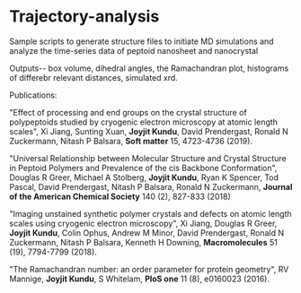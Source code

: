 # Trajectory-analysis
Sample scripts to generate structure files to initiate MD simulations and analyze the time-series data of peptoid nanosheet and nanocrystal

Outputs-- box volume, dihedral angles, the Ramachandran plot, histograms of differebr relevant distances, simulated xrd.

Publications: 

"Effect of processing and end groups on the crystal structure of polypeptoids studied by cryogenic electron microscopy at atomic length scales", Xi Jiang, Sunting Xuan, **Joyjit Kundu**, David Prendergast, Ronald N Zuckermann, Nitash P Balsara, **Soft matter** 15, 4723-4736 (2019).

"Universal Relationship between Molecular Structure and Crystal Structure in Peptoid Polymers and Prevalence of the cis Backbone Conformation", Douglas R Greer, Michael A Stolberg, **Joyjit Kundu**, Ryan K Spencer, Tod Pascal, David Prendergast, Nitash P Balsara, Ronald N Zuckermann, **Journal of the American Chemical Society** 140 (2), 827-833 (2018)

"Imaging unstained synthetic polymer crystals and defects on atomic length scales using cryogenic electron microscopy", Xi Jiang, Douglas R Greer, **Joyjit Kundu**, Colin Ophus, Andrew M Minor, David Prendergast, Ronald N Zuckermann, Nitash P Balsara, Kenneth H Downing, **Macromolecules** 51 (19), 7794-7799 (2018).

"The Ramachandran number: an order parameter for protein geometry", RV Mannige, **Joyjit Kundu**, S Whitelam, **PloS one** 11 (8), e0160023 (2016).
